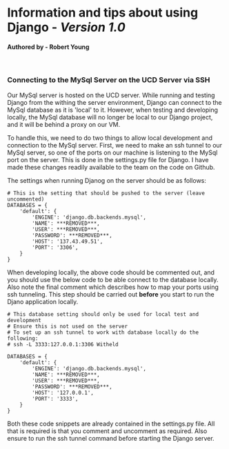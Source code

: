 # Information and tips about using Django - _Version 1.0_

#### Authored by - Robert Young
<br/>

### Connecting to the MySql Server on the UCD Server via SSH

Our MySql server is hosted on the UCD server. While running and testing Django from the withing the server environment, Django can connect to the MySql database as it is 'local' to it. However, when testing and developing locally, the MySql database will no longer be local to our Django project, and it will be behind a proxy on our VM.

To handle this, we need to do two things to allow local development and connection to the MySql server. First, we need to make an ssh tunnel to our MySql server, so one of the ports on our machine is listening to the MySql port on the server. This is done in the settings.py file for Django. I have made these changes readily available to the team on the code on Github.

The settings when running Djanog on the server should be as follows:

```
# This is the setting that should be pushed to the server (leave uncommented)
DATABASES = {
    'default': {
        'ENGINE': 'django.db.backends.mysql',
        'NAME': ***REMOVED***,
        'USER': ***REMOVED***,
        'PASSWORD': ***REMOVED***,
        'HOST': '137.43.49.51',
        'PORT': '3306',
    }
}
```
When developing locally, the above code should be commented out, and you should use the below code to be able connect to the database locally. Also note the final comment which describes how to map your ports using ssh tunneling. This step should be carried out **before** you start to run the Djano application locally.

```
# This database setting should only be used for local test and development
# Ensure this is not used on the server
# To set up an ssh tunnel to work with database locally do the following:
# ssh -L 3333:127.0.0.1:3306 Witheld

DATABASES = {
    'default': {
        'ENGINE': 'django.db.backends.mysql',
        'NAME': ***REMOVED***,
        'USER': ***REMOVED***,
        'PASSWORD': ***REMOVED***,
        'HOST': '127.0.0.1',
        'PORT': '3333',
    }
}

```

Both these code snippets are already contained in the settings.py file. All that is required is that you comment and uncomment as required. Also ensure to run the ssh tunnel command before starting the Django server. 